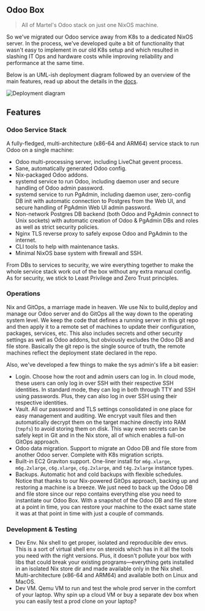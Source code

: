 Odoo Box
--------
> All of Martel's Odoo stack on just one NixOS machine.

So we've migrated our Odoo service away from K8s to a dedicated NixOS
server. In the process, we've developed quite a bit of functionality
that wasn't easy to implement in our old K8s setup and which resulted
in slashing IT Ops and hardware costs while improving reliability and
performance at the same time.

Below is an UML-ish deployment diagram followed by an overview of
the main features, read up about the details in the [docs][docs].

![Deployment diagram][dia.deployment]


## Features

### Odoo Service Stack

A fully-fledged, multi-architecture (x86-64 and ARM64) service stack
to run Odoo on a single machine:
- Odoo multi-processing server, including LiveChat gevent process.
- Sane, automatically generated Odoo config.
- Nix-packaged Odoo addons.
- systemd service to run Odoo, including daemon user and secure
  handling of Odoo admin password.
- systemd service to run PgAdmin, including daemon user, zero-config
  DB init with automatic connection to Postgres from the Web UI,
  and secure handling of PgAdmin Web UI admin password.
- Non-network Postgres DB backend (both Odoo and PgAdmin connect
  to Unix sockets) with automatic creation of Odoo & PgAdmin DBs
  and roles as well as strict security policies.
- Nginx TLS reverse proxy to safely expose Odoo and PgAdmin to the
  internet.
- CLI tools to help with maintenance tasks.
- Minimal NixOS base system with firewall and SSH.

From DBs to services to security, we wire everything together to
make the whole service stack work out of the box without any extra
manual config. As for security, we stick to Least Privilege and Zero
Trust principles.


### Operations

Nix and GitOps, a marriage made in heaven. We use Nix to build,deploy
and manage our Odoo server and do GitOps all the way down to the operating
system level. We keep the code that defines a running server in this
git repo and then apply it to a remote set of machines to update their
configuration, packages, services, etc. This also includes secrets and
other security settings as well as Odoo addons, but obviously excludes
the Odoo DB and file store. Basically the git repo is the single source
of truth, the remote machines reflect the deployment state declared in
the repo.

Also, we've developed a few things to make the sys admin's life a
bit easier:
- Login. Choose how the root and admin users can log in. In cloud
  mode, these users can only log in over SSH with their respective
  SSH identities. In standard mode, they can log in both through
  TTY and SSH using passwords. Plus, they can also log in over SSH
  using their respective identities.
- Vault. All our password and TLS settings consolidated in one place
  for easy management and auditing. We encrypt vault files and then
  automatically decrypt them on the target machine directly into RAM
  (`tmpfs`) to avoid storing them on disk. This way even secrets can
  be safely kept in Git and in the Nix store, all of which enables a
  full-on GitOps approach.
- Odoo data migration. Support to migrate an Odoo DB and file store
  from another Odoo server. Complete with K8s migration scripts.
- Built-in EC2 Graviton support. One-liner install for `m6g.xlarge`,
  `m6g.2xlarge`, `c6g.xlarge`, `c6g.2xlarge`, and `t4g.2xlarge`
  instance types.
- Backups. Automatic hot and cold backups with flexible schedules.
  Notice that thanks to our Nix-powered GitOps approach, backing
  up and restoring a machine is a breeze. We just need to back up
  the Odoo DB and file store since our repo contains everything
  else you need to instantiate our Odoo Box. With a snapshot of
  the Odoo DB and file store at a point in time, you can restore
  your machine to the exact same state it was at that point in
  time with just a couple of commands.


### Development & Testing

- Dev Env. Nix shell to get proper, isolated and reproducible dev
  envs. This is a sort of virtual shell env on steroids which has
  in it all the tools you need with the right versions. Plus, it
  doesn't pollute your box with libs that could break your existing
  programs—everything gets installed in an isolated Nix store dir
  and made available only in the Nix shell. Multi-architecture
  (x86-64 and ARM64) and available both on Linux and MacOS.
- Dev VM. Qemu VM to run and test the whole prod server in the
  comfort of your laptop. Why spin up a cloud VM or buy a separate
  dev box when you can easily test a prod clone on your laptop?




[dia.deployment]: ./docs/diagrams/deployment.colour.png
[docs]: ./docs/README.md
